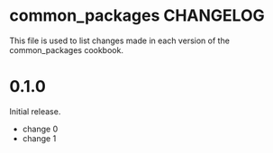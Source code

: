 # common_packages CHANGELOG

This file is used to list changes made in each version of the common_packages cookbook.

# 0.1.0

Initial release.

- change 0
- change 1

